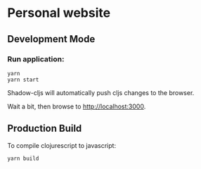 # Personal website

## Development Mode

### Run application:

```
yarn 
yarn start
```

Shadow-cljs will automatically push cljs changes to the browser.

Wait a bit, then browse to [http://localhost:3000](http://localhost:3000).

## Production Build


To compile clojurescript to javascript:

```
yarn build
```
